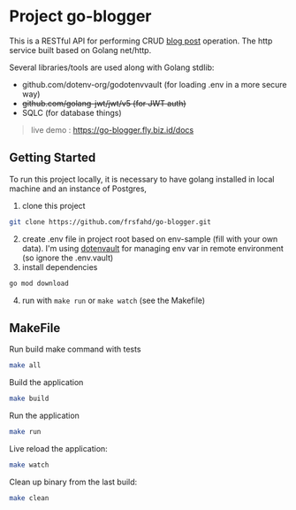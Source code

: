 # Project go-blogger

This is a RESTful API for performing CRUD [blog post](https://roadmap.sh/projects/blogging-platform-api) operation. The http service built based on Golang net/http.

Several libraries/tools are used along with Golang stdlib:

- github.com/dotenv-org/godotenvvault (for loading .env in a more secure way)
- <s>github.com/golang-jwt/jwt/v5 (for JWT auth)</s>
- SQLC (for database things)

> live demo : https://go-blogger.fly.biz.id/docs

## Getting Started

To run this project locally, it is necessary to have golang installed in local machine and an instance of Postgres,

1. clone this project

```bash
git clone https://github.com/frsfahd/go-blogger.git
```

2. create .env file in project root based on env-sample (fill with your own data). I'm using [dotenvault](https://www.dotenv.org/) for managing env var in remote environment (so ignore the .env.vault)
3. install dependencies

```bash
go mod download
```

4. run with `make run` or `make watch` (see the Makefile)

## MakeFile

Run build make command with tests

```bash
make all
```

Build the application

```bash
make build
```

Run the application

```bash
make run
```

Live reload the application:

```bash
make watch
```

Clean up binary from the last build:

```bash
make clean
```
